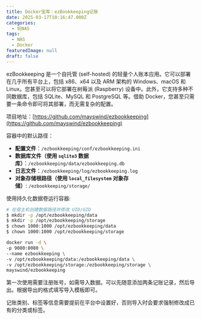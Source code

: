 ```yaml
---
title: Docker宝库：ezBookkeeping记账
date: 2025-03-17T10:16:47.000Z
categories:
  - 玩NAS
tags:
  - NAS
  - Docker
featuredImage: null
draft: false
---
```


ezBookkeeping 是一个自托管 (self-hosted) 的轻量个人账本应用。它可以部署在几乎所有平台上，包括 x86、x64 以及 ARM 架构的 Windows、macOS 和 Linux。您甚至可以将它部署在树莓派 (Raspberry) 设备中。此外，它支持多种不同数据库，包括 SQLite、MySQL 和 PostgreSQL 等。借助 Docker，您甚至只需要一条命令即可将其部署，而无需复杂的配置。

项目地址：[https://github.com/mayswind/ezbookkeeping](https://github.com/mayswind/ezbookkeeping)

容器中的默认路径：
- **配置文件**：`/ezbookkeeping/conf/ezbookkeeping.ini`
- **数据库文件（使用 `sqlite3` 数据库）**：`/ezbookkeeping/data/ezbookkeeping.db`
- **日志文件**：`/ezbookkeeping/log/ezbookkeeping.log`
- **对象存储根路径（使用 `local_filesystem` 对象存储）**: `/ezbookkeeping/storage/`


使用持久化数据卷运行容器:
```bash
# 在宿主机创建数据路径并修改 UID/GID
$ mkdir -p /opt/ezbookkeeping/data
$ mkdir -p /opt/ezbookkeeping/storage
$ chown 1000:1000 /opt/ezbookkeeping/data
$ chown 1000:1000 /opt/ezbookkeeping/storage
```

```bash
docker run -d \
-p 9080:8080 \
--name ezbookkeeping \
-v /opt/ezbookkeeping/data:/ezbookkeeping/data \
-v /opt/ezbookkeeping/storage:/ezbookkeeping/storage \
mayswind/ezbookkeeping
```

第一次使用需要注册账号，如需导入数据。可以先随意添加两条记账记录，然后导出。根据导出的格式填写导入模板即可。

记账类别、标签等信息需要提前在平台中设置好，否则导入时会要求强制修改成已有的分类或标签。
